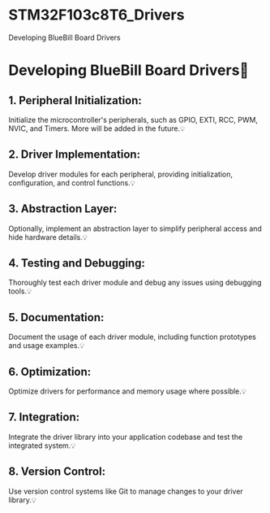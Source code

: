 # STM32F103c8T6_Drivers
Developing BlueBill Board Drivers


<!DOCTYPE html>
<html lang="en">
<head>
    <meta charset="UTF-8">
    <meta name="viewport" content="width=device-width, initial-scale=1.0">
</head>
<body>

<h1>Developing BlueBill Board Drivers👋</h1>

<p></p>

<h2>1. Peripheral Initialization: </h2>

<p> Initialize the microcontroller's peripherals, such as GPIO, EXTI, RCC, PWM, NVIC, and Timers. More will be added in the future.💡</p>

<h2>2. Driver Implementation: </h2>

<p> Develop driver modules for each peripheral, providing initialization, configuration, and control functions.💡</p>

<h2>3. Abstraction Layer: </h2>

<p> Optionally, implement an abstraction layer to simplify peripheral access and hide hardware details.💡</p>

<h2>4. Testing and Debugging: </h2>

<p> Thoroughly test each driver module and debug any issues using debugging tools.💡</p>

<h2>5. Documentation: </h2>

<p> Document the usage of each driver module, including function prototypes and usage examples.💡</p>

<h2>6. Optimization: </h2>

<p> Optimize drivers for performance and memory usage where possible.💡</p>

<h2>7. Integration: </h2>

<p> Integrate the driver library into your application codebase and test the integrated system.💡</p>

<h2>8. Version Control: </h2>

<p> Use version control systems like Git to manage changes to your driver library.💡</p>
